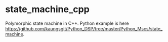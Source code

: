 # state_machine_cpp

Polymorphic state machine in C++.
Python example is here https://github.com/kaungsgit/Python_DSP/tree/master/Python_Mscs/state_machine.
